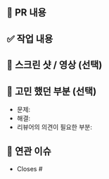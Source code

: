 ## 📝 PR 내용

<!-- 작업 내용과 관련된 설명을 적어주세요 -->

## ✅ 작업 내용

<!-- 리뷰어가 중점적으로 봐야 하는 부분을 상세히 나열해주세요 -->

## 📸 스크린 샷 / 영상 (선택)

<!-- UI 변경사항이 있다면 스크린샷이나 영상을 첨부해주세요 -->

## 🤔 고민 했던 부분 (선택)

<!-- 작업 중 고민했던 부분과 해결 방법을 공유해주세요 -->

- 문제:
- 해결:
- 리뷰어의 의견이 필요한 부분:

## 🔗 연관 이슈

<!-- 관련된 이슈를 링크해주세요 -->

- Closes #
